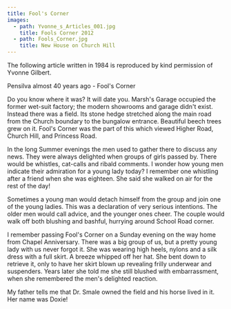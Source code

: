 ```yaml
---
title: Fool's Corner
images:
  - path: Yvonne_s_Articles_001.jpg
    title: Fools Corner 2012
  - path: Fools_Corner.jpg
    title: New House on Church Hill
---
```


The following article written in 1984 is reproduced by kind permission of Yvonne Gilbert.

Pensilva almost 40 years ago - Fool's Corner

Do you know where it was? It will date you. Marsh's Garage occupied the former wet-suit factory; the modern showrooms and garage didn't exist. Instead there was a field. Its stone hedge stretched along the main road from the Church boundary to the bungalow entrance. Beautiful beech trees grew on it. Fool's Corner was the part of this which viewed Higher Road, Church Hill, and Princess Road.

In the long Summer evenings the men used to gather there to discuss any news. They were always delighted when groups of girls passed by. There would be whistles, cat-calls and ribald comments. I wonder how young men indicate their admiration for a young lady today? I remember one whistling after a friend when she was eighteen. She said she walked on air for the rest of the day!

Sometimes a young man would detach himself from the group and join one of the young ladies. This was a declaration of very serious intentions. The older men would call advice, and the younger ones cheer. The couple would walk off both blushing and bashful, hurrying around School Road corner.

I remember passing Fool's Corner on a Sunday evening on the way home from Chapel Anniversary. There was a big group of us, but a pretty young lady with us never forgot it. She was wearing high heels, nylons and a silk dress with a full skirt. A breeze whipped off her hat. She bent down to retrieve it, only to have her skirt blown up revealing frilly underwear and suspenders. Years later she told me she still blushed with embarrassment, when she remembered the men's delighted reaction.

My father tells me that Dr. Smale owned the field and his horse lived in it. Her name was Doxie!
